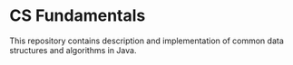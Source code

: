 # CS Fundamentals

This repository contains description and implementation of common data structures and algorithms in Java.
